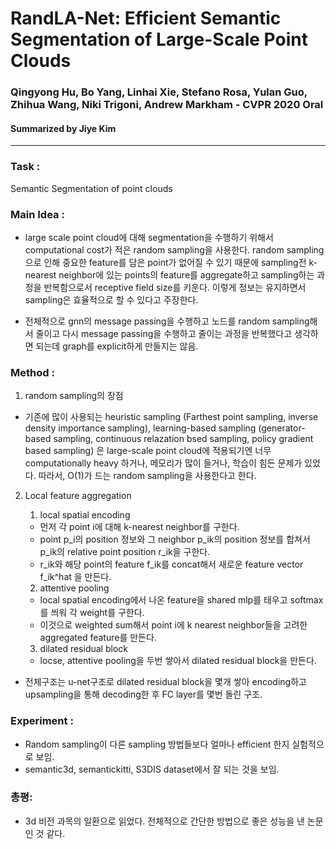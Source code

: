 # RandLA-Net: Efficient Semantic Segmentation of Large-Scale Point Clouds
### Qingyong Hu, Bo Yang, Linhai Xie, Stefano Rosa, Yulan Guo, Zhihua Wang, Niki Trigoni, Andrew Markham - CVPR 2020 Oral
#### Summarized by Jiye Kim

---

### **Task** : 
Semantic Segmentation of point clouds



### **Main Idea** : 
-  large scale point cloud에 대해 segmentation을 수행하기 위해서 computational cost가 적은 random sampling을 사용한다. random sampling으로 인해 중요한 feature를 담은 point가 없어질 수 있기 때문에 sampling전 k-nearest neighbor에 있는 points의 feature를 aggregate하고 sampling하는 과정을 반복함으로서 receptive field size를 키운다. 이렇게 정보는 유지하면서 sampling은 효율적으로 할 수 있다고 주장한다.



- 전체적으로 gnn의 message passing을 수행하고 노드를 random sampling해서 줄이고 다시 message passing을 수행하고 줄이는 과정을 반복했다고 생각하면 되는데 graph를 explicit하게 만들지는 않음.


### **Method** :  
1. random sampling의 장점



- 기존에 많이 사용되는 heuristic sampling (Farthest point sampling, inverse density importance sampling), learning-based sampling (generator-based sampling, continuous relazation bsed sampling, policy gradient based sampling) 은 large-scale point cloud에 적용되기엔 너무 computationally heavy 하거나, 메모리가 많이 들거나, 학습이 힘든 문제가 있었다. 따라서, O(1)가 드는 random sampling을 사용한다고 한다.



2. Local feature aggregation

   1) local spatial encoding

     - 먼저 각 point i에 대해 k-nearest neighbor를 구한다.
     - point p_i의 position 정보와 그 neighbor p_ik의 position 정보를 합쳐서 p_ik의 relative point position r_ik을 구한다.
     - r_ik와 해당 point의 feature f_ik를 concat해서 새로운 feature vector f_ik^hat 을 만든다.
   2) attentive pooling

     - local spatial encoding에서 나온 feature을 shared mlp를 태우고 softmax를 씌워 각 weight를 구한다.
     - 이것으로 weighted sum해서 point i에 k nearest neighbor들을 고려한 aggregated feature를 만든다.
   3) dilated residual block

     - locse, attentive pooling을 두번 쌓아서 dilated residual block을 만든다.


 - 전체구조는 u-net구조로 dilated residual block을 몇개 쌓아 encoding하고 upsampling을 통해 decoding한 후 FC layer를 몇번 돌린 구조.



### **Experiment** :
- Random sampling이 다른 sampling 방법들보다 얼마나 efficient 한지 실험적으로 보임.
- semantic3d, semantickitti, S3DIS dataset에서 잘 되는 것을 보임.

### **총평**:
- 3d 비전 과목의 일환으로 읽었다. 전체적으로 간단한 방법으로 좋은 성능을 낸 논문인 것 같다.
